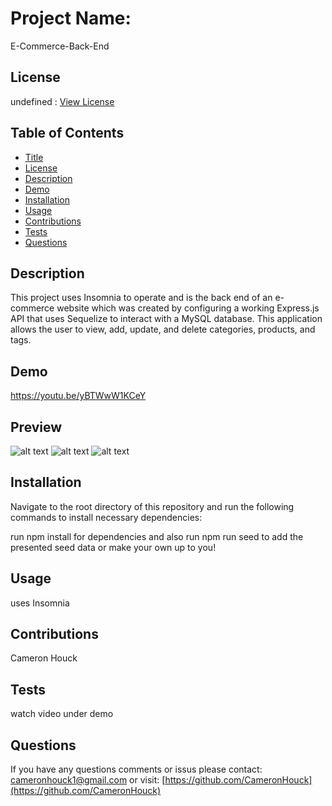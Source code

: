 # Project Name:

E-Commerce-Back-End

## License

undefined : [View License]()

## Table of Contents

- [Title](#Project-Name)
- [License](#License)
- [Description](#Description)
- [Demo](#Demo)
- [Installation](#Installation)
- [Usage](#Usage)
- [Contributions](#Contributions)
- [Tests](#Tests)
- [Questions](#Questions)

## Description

This project uses Insomnia to operate and is the back end of an e-commerce website which was created by configuring a working Express.js API that uses Sequelize to interact with a MySQL database. This application allows the user to view, add, update, and delete categories, products, and tags.

## Demo

https://youtu.be/yBTWwW1KCeY

## Preview

![alt text](https://media.discordapp.net/attachments/847162174563811368/866042222263795752/unknown.png?width=1097&height=497)
![alt text](https://media.discordapp.net/attachments/847162174563811368/866042299389706250/unknown.png?width=1097&height=454)
![alt text](https://media.discordapp.net/attachments/847162174563811368/866042370571501588/unknown.png?width=1097&height=370)

## Installation

Navigate to the root directory of this repository and run the following commands to install necessary dependencies:

run npm install for dependencies and also run npm run seed to add the presented seed data or make your own up to you!

## Usage

uses Insomnia

## Contributions

Cameron Houck

## Tests

watch video under demo

## Questions

If you have any questions comments or issus please contact: cameronhouck1@gmail.com or visit: [https://github.com/CameronHouck](https://github.com/CameronHouck)
